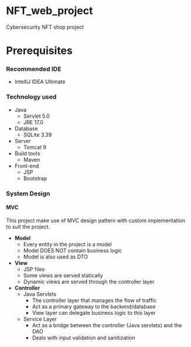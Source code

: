 # NFT_web_project
Cybersecurity NFT shop project

# Prerequisites
### Recommended IDE
  - IntelliJ IDEA Ultimate

### Technology used
- Java 
  - Servlet 5.0
  - JRE 17.0
- Database
  - SQLite 3.39
- Server
  - Tomcat 9
- Build tools
  - Maven
- Front-end
  - JSP
  - Bootstrap


### System Design
#### MVC
This project make use of MVC design pattern with custom implementation to suit the project.

- **Model**
  - Every entity in the project is a model
  - Model DOES NOT contain business logic
  - Model is also used as DTO
- **View**
  - JSP files
  - Some views are served statically
  - Dynamic views are served through the controller layer
- **Controller**
  - Java Servlets
    - The controller layer that manages the flow of traffic
    - Act as a primary gateway to the backend/database
    - View layer can delegate business logic to this layer
  - Service Layer
    - Act as a bridge between the controller (Java servlets) and the DAO
    - Deals with input validation and sanitization